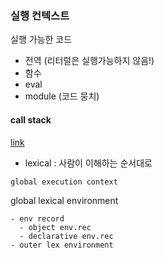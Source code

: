 ### 실행 컨텍스트 

실행 가능한 코드
- 전역 (리터럴은 실행가능하지 않음!)
- 함수 
- eval
- module (코드 뭉치)

#### call stack
[link](https://www.youtube.com/watch?v=pfQfEwnJHRs&list=PLEOnZ6GeucBW11uFNvzxToKym9Zv74hxh&index=11)
- lexical : 사람이 이해하는 순서대로
```
global execution context 
```

global lexical environment
```
- env record 
  - object env.rec 
  - declarative env.rec
- outer lex environment
```